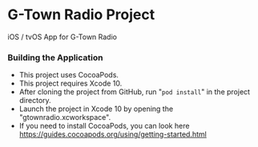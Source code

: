 
# G-Town Radio Project
iOS / tvOS App for G-Town Radio

### Building the Application

- This project uses CocoaPods.
- This project requires Xcode 10.
- After cloning the project from GitHub, run "`pod install`" in the project directory.
- Launch the project in Xcode 10 by opening the "gtownradio.xcworkspace".
- If you need to install CocoaPods, you can look here https://guides.cocoapods.org/using/getting-started.html

